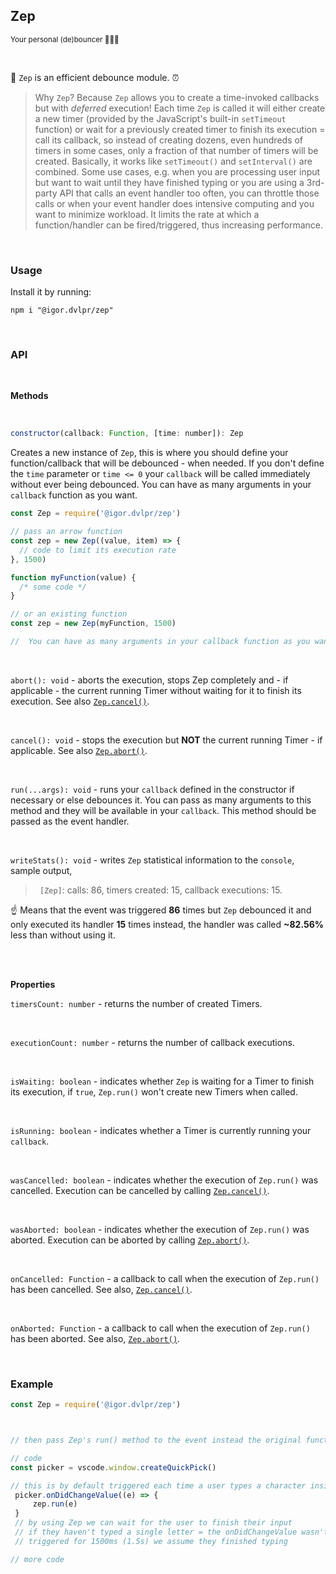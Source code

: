 ## Zep

<sub>Your personal (de)bouncer 💪🦸‍♂️</sub>

<br>

🧠 `Zep` is an efficient debounce module. ⏰

> Why `Zep`? Because `Zep` allows you to create a time-invoked callbacks but with _deferred_ execution! Each time `Zep` is called it will either create a new timer (provided by the JavaScript's built-in `setTimeout` function) or wait for a previously created timer to finish its execution = call its callback, so instead of creating dozens, even hundreds of timers in some cases, only a fraction of that number of timers will be created. Basically, it works like `setTimeout()` and `setInterval()` are combined. Some use cases, e.g. when you are processing user input but want to wait until they have finished typing or you are using a 3rd-party API that calls an event handler too often, you can throttle those calls or when your event handler does intensive computing and you want to minimize workload. It limits the rate at which a function/handler can be fired/triggered, thus increasing performance.

<br>

### Usage

Install it by running:

```shell
npm i "@igor.dvlpr/zep"
```

<br>

### API

<br>

**Methods**

<br>

```js
constructor(callback: Function, [time: number]): Zep
```

Creates a new instance of `Zep`, this is where you should define your function/callback that will be debounced - when needed. If you don't define the `time` parameter or `time <= 0` your `callback` will be called immediately without ever being debounced. You can have as many arguments in your `callback` function as you want.

```js
const Zep = require('@igor.dvlpr/zep')

// pass an arrow function
const zep = new Zep((value, item) => {
  // code to limit its execution rate
}, 1500)

function myFunction(value) {
  /* some code */
}

// or an existing function
const zep = new Zep(myFunction, 1500)

//  You can have as many arguments in your callback function as you want.
```

 <br>

<a id="zep-abort"></a>

`abort(): void` - aborts the execution, stops Zep completely and - if applicable - the current running Timer without waiting for it to finish its execution. See also [`Zep.cancel()`](#zep-cancel).

<br>

<a id="zep-cancel"></a>

`cancel(): void` - stops the execution but **NOT** the current running Timer - if applicable. See also [`Zep.abort()`](#zep-abort).

<br>

`run(...args): void` - runs your `callback` defined in the constructor if necessary or else debounces it. You can pass as many arguments to this method and they will be available in your `callback`. This method should be passed as the event handler.

<br>

`writeStats(): void` - writes `Zep` statistical information to the `console`, sample output,

> ` [Zep]`: calls: 86, timers created: 15, callback executions: 15.

☝ Means that the event was triggered **86** times but `Zep` debounced it and only executed its handler **15** times instead, the handler was called **~82.56%** less than without using it.

<br>
<br>

**Properties**

`timersCount: number` - returns the number of created Timers.

<br>

`executionCount: number` - returns the number of callback executions.

<br>

`isWaiting: boolean` - indicates whether `Zep` is waiting for a Timer to finish its execution, if `true`, `Zep.run()` won't create new Timers when called.

<br>

`isRunning: boolean` - indicates whether a Timer is currently running your `callback`.

<br>

`wasCancelled: boolean` - indicates whether the execution of `Zep.run()` was cancelled. Execution can be cancelled by calling [`Zep.cancel()`](#zep-cancel).

<br>

`wasAborted: boolean` - indicates whether the execution of `Zep.run()` was aborted. Execution can be aborted by calling [`Zep.abort()`](#zep-abort).

<br>

`onCancelled: Function` - a callback to call when the execution of `Zep.run()` has been cancelled. See also, [`Zep.cancel()`](#zep-cancel).

<br>

`onAborted: Function` - a callback to call when the execution of `Zep.run()` has been aborted. See also, [`Zep.abort()`](#zep-abort).

<br>

### Example

```js
const Zep = require('@igor.dvlpr/zep')



// then pass Zep's run() method to the event instead the original function

// code
const picker = vscode.window.createQuickPick()

// this is by default triggered each time a user types a character inside the QuickPick
 picker.onDidChangeValue((e) => {
	 zep.run(e)
 }
 // by using Zep we can wait for the user to finish their input
 // if they haven't typed a single letter = the onDidChangeValue wasn't
 // triggered for 1500ms (1.5s) we assume they finished typing

// more code
```
